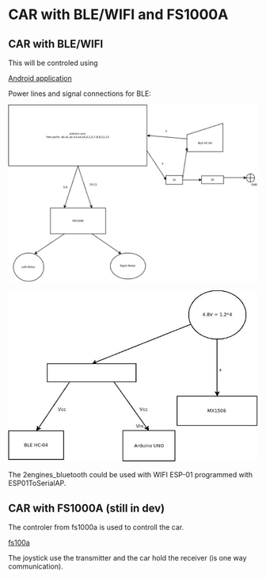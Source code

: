 # CAR with BLE/WIFI and FS1000A

## CAR with BLE/WIFI
This will be controled using 

[Android application](https://github.com/gdimitriu/DroidControlCenter)

Power lines and signal connections for BLE:

![The logical connection](./docs/logical_connections.jpg)

![The power connection](./docs/power_lines.jpg)

The 2engines_bluetooth could be used with WIFI ESP-01 programmed with ESP01ToSerialAP.

## CAR with FS1000A (still in dev)

The controler from fs1000a is used to controll the car.

[fs100a](https://www.componentsinfo.com/fs1000a-433mhz-rf-transmitter-xy-mk-5v-receiver-module-explanation-pinout/)

The joystick use the transmitter and the car hold the receiver (is one way communication).
